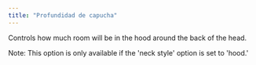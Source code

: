 ```yaml
---
title: "Profundidad de capucha"
---
```


Controls how much room will be in the hood around the back of the head.

Note: This option is only available if the 'neck style' option is set to 'hood.'

